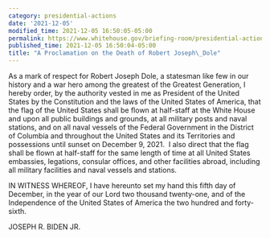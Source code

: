 ```yaml
---
category: presidential-actions
date: '2021-12-05'
modified_time: 2021-12-05 16:50:05-05:00
permalink: https://www.whitehouse.gov/briefing-room/presidential-actions/2021/12/05/a-proclamation-on-the-death-of-robert-joseph-dole/
published_time: 2021-12-05 16:50:04-05:00
title: "A Proclamation on the Death of Robert Joseph\_Dole"
---
```

 
As a mark of respect for Robert Joseph Dole, a statesman like few in our
history and a war hero among the greatest of the Greatest Generation, I
hereby order, by the authority vested in me as President of the United
States by the Constitution and the laws of the United States of America,
that the flag of the United States shall be flown at half-staff at the
White House and upon all public buildings and grounds, at all military
posts and naval stations, and on all naval vessels of the Federal
Government in the District of Columbia and throughout the United States
and its Territories and possessions until sunset on December 9, 2021.  I
also direct that the flag shall be flown at half-staff for the same
length of time at all United States embassies, legations, consular
offices, and other facilities abroad, including all military facilities
and naval vessels and stations.

IN WITNESS WHEREOF, I have hereunto set my hand this fifth day of
December, in the year of our Lord two thousand twenty-one, and of the
Independence of the United States of America the two hundred and
forty-sixth.

JOSEPH R. BIDEN JR.
